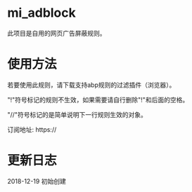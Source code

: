 # mi_adblock
此项目是自用的网页广告屏蔽规则。

# 使用方法
若要使用此规则，请下载支持abp规则的过滤插件（浏览器）。

"!"符号标记的规则不生效，如果需要请自行删除"!"和后面的空格。

"//"符号标记的是简单说明下一行规则生效的对象。

订阅地址: https://

# 更新日志
2018-12-19 初始创建
